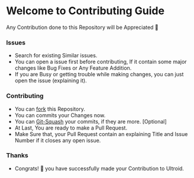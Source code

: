 # Welcome to Contributing Guide
Any Contribution done to this Repository will be Appreciated 🎉

### Issues
- Search for existing Similar issues.
- You can open a issue first before contributing, If it contain some major changes like Bug Fixes or Any Feature Addition. 
- If you are Busy or getting trouble while making changes, you can just open the issue (explaining it).

### Contributing
- You can [fork](https://github.com/TeamUltroid/Ultroid/fork) this Repository.
- You can commits your Changes now.
- You can [Git-Squash](https://docs.github.com/en/get-started/using-git/about-git-rebase) your commits, if they are more. [Optional]
- At Last, You are ready to make a Pull Request.
- Make Sure that, your Pull Request contain an explaining Title and Issue Number if it closes any open issue.

### Thanks
- Congrats! 💫 you have successfully made your Contribution to Ultroid.
